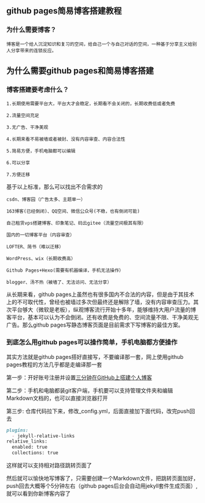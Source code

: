 ## github pages简易博客搭建教程

### 为什么需要博客？

	博客是一个给人沉淀知识和复习的空间，给自己一个与自己对话的空间，一种基于分享主义给别人分享带来的连锁反应。

## 为什么需要github pages和简易博客搭建

### 博客搭建要考虑什么？

	1.长期使用需要平台大，平台大才会稳定，长期看不会关闭的，长期收费低或者免费
	
	2.流量空间充足
	
	3.无广告、干净美观
	
	4.长期来看不易被墙或者被封、没有内容审查、内容合法性
	
	5.简易方便，手机电脑都可以编辑

	6.可以分享

	7.方便迁移
	

基于以上标准，那么可以找出不合需求的

	csdn、博客园（广告太多、主题单一）
	
	163博客(已经倒闭)、QQ空间、微信公众号(不稳，也有倒闭可能)
	
	自己租赁vps搭建博客、印象笔记、码云gitee（流量空间极其有限）
	
	国内的一切博客平台（内容审查）

	LOFTER、简书（难以迁移）
	
	WordPress、wix（长期收费高）
	
	Github Pages+Hexo(需要有机器编译，手机无法操作）
	
	blogger、汤不热（被墙了、无法访问、无法分享）

从长期来看，github pages上虽然也有很多国内不合法的内容，但是由于其技术上的不可取代性，曾经也被墙过多次但最终还是解除了墙，没有内容审查压力。其次平台够大（微软是老板），纵观博客流行开始十多年，能够维持大用户流量的博客平台，基本可以认为不会倒闭。还有收费是免费的、空间流量不限、干净美观无广告。那么github pages写静态博客页面是目前需求下写博客的最佳方案。

### 到底怎么用github pages可以操作简单，手机电脑都方便操作

其实方法就是github pages搭好直接写，不要编译那一套，网上使用github pages教程的方法几乎都是走编译那一套

第一步：开好账号注册并设置[三分钟在GitHub上搭建个人博客](https://zhuanlan.zhihu.com/p/28321740)

第二步：手机和电脑都装git客户端，手机要可以支持管理文件夹和编辑Markdown文档的，也可以直接浏览器打开

第三步: 仓库代码拉下来，修改_config.yml，后面直接加下面代码，改完push回去

```markdown
plugins:
  - jekyll-relative-links
relative_links:
  enabled: true
  collections: true
```
  
这样就可以支持相对路径跳转页面了

然后就可以愉快地写博客了，只需要创建一个Markdown文件，把跳转页面加好，push回去大概等个5分钟左右（github pages后台会自动用jekyll套件生成页面）,就可以看到你新博客内容了

<link rel="stylesheet" href="https://unpkg.com/gitalk/dist/gitalk.css">
<script src="https://unpkg.com/gitalk/dist/gitalk.min.js"></script>
<!-- 在页面中添加一个容器-->
<div id="gitalk-container"></div>
<script src="./../gitalk-container.js"></script>

